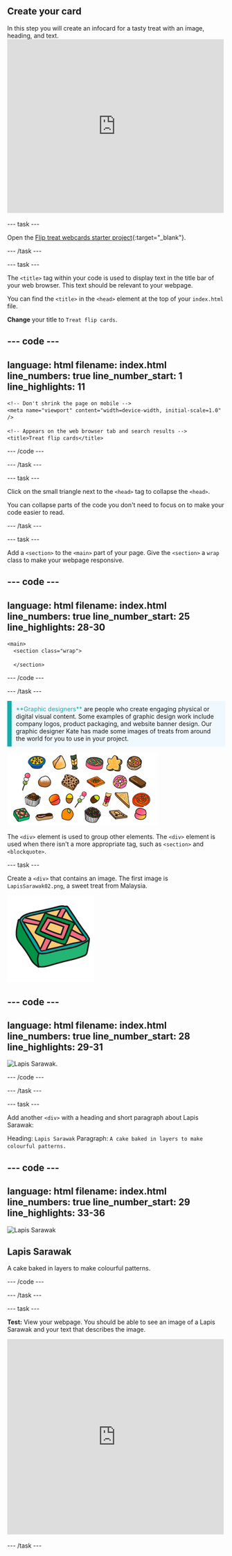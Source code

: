 ## Create your card

<div style="display: flex; flex-wrap: wrap">
<div style="flex-basis: 200px; flex-grow: 1; margin-right: 15px;">
In this step you will create an infocard for a tasty treat with an image, heading, and text.
</div>
<div>
<iframe src="https://trinket.io/embed/html/0ea70b025f?outputOnly=true" width="500" height="400" frameborder="0" marginwidth="0" marginheight="0" allowfullscreen></iframe>
</div>
</div>

--- task ---

Open the [Flip treat webcards starter project](https://trinket.io/library/trinkets/79387829ef){:target="_blank"}. 

--- /task ---

--- task ---

The `<title>` tag within your code is used to display text in the title bar of your web browser. This text should be relevant to your webpage. 
  
You can find the `<title>` in the `<head>` element at the top of your `index.html` file. 

**Change** your title to `Treat flip cards`.

--- code ---
---
language: html
filename: index.html
line_numbers: true
line_number_start: 1
line_highlights: 11
---
<!DOCTYPE html>
<html lang="en">
  <!-- This part is for extra information the browser needs to load the page correctly-->
  <head>
    <meta charset="utf-8" />

    <!-- Don't shrink the page on mobile -->
    <meta name="viewport" content="width=device-width, initial-scale=1.0" />

    <!-- Appears on the web browser tab and search results -->
    <title>Treat flip cards</title>

--- /code ---

--- /task ---

--- task ---

Click on the small triangle next to the `<head>` tag to collapse the `<head>`. 

You can collapse parts of the code you don't need to focus on to make your code easier to read.

--- /task ---
    
--- task ---

Add a `<section>` to the `<main>` part of your page. Give the `<section>` a `wrap` class to make your webpage responsive.

--- code ---
---
language: html
filename: index.html
line_numbers: true
line_number_start: 25
line_highlights: 28-30
---
<body>

    <main>
      <section class="wrap">
        
      </section>

--- /code ---

--- /task ---

<p style="border-left: solid; border-width:10px; border-color: #0faeb0; background-color: aliceblue; padding: 10px;">
<span style="color: #0faeb0">**Graphic designers**</span> are people who create engaging physical or digital visual content. Some examples of graphic design work include company logos, product packaging, and website banner design. Our graphic designer Kate has made some images of treats from around the world for you to use in your project. 

![A collage of treats to use in the project.](images/treats.png)
</p>

The `<div>` element is used to group other elements. The `<div>` element is used when there isn't a more appropriate tag, such as `<section>` and `<blockquote>`.

--- task ---

Create a `<div>` that contains an image. The first image is `LapisSarawak02.png`, a sweet treat from Malaysia.

![A cartoon-style graphic of Lapis Sarawak, a colourful, geometric cake.](images/LapisSarawak02.png)

--- code ---
---
language: html
filename: index.html
line_numbers: true
line_number_start: 28
line_highlights: 29-31
---

<section class="wrap">
  <div>
    <img src="LapisSarawak02.png" alt="Lapis Sarawak." />
  </div>
</section>

--- /code ---

--- /task ---

--- task ---

Add another `<div>` with a heading and short paragraph about Lapis Sarawak:

Heading: `Lapis Sarawak` 
Paragraph: `A cake baked in layers to make colourful patterns.`

--- code ---
---
language: html
filename: index.html
line_numbers: true
line_number_start: 29
line_highlights: 33-36
---
         
<section class="wrap">
        <div>
          <img src="LapisSarawak02.png" alt="Lapis Sarawak" />
        </div>
        <div>
          <h2>Lapis Sarawak</h2>
          <p>A cake baked in layers to make colourful patterns.</p>
        </div>
</section>
        
--- /code ---

--- /task ---

--- task ---

**Test:** View your webpage. You should be able to see an image of a Lapis Sarawak and your text that describes the image.

<div>
<iframe src="https://trinket.io/embed/html/0ea70b025f?outputOnly=true" width="500" height="450" frameborder="0" marginwidth="0" marginheight="0" allowfullscreen></iframe>
</div>

--- /task ---
